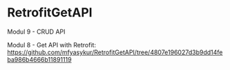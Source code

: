 # RetrofitGetAPI
Modul 9 - CRUD API

Modul 8 - Get API with Retrofit: https://github.com/mfyasykur/RetrofitGetAPI/tree/4807e196027d3b9dd14feba986b4666b11891119
